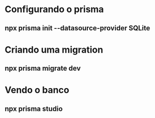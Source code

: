 # Configurando o prisma 
## npx prisma init --datasource-provider SQLite

# Criando uma migration
## npx prisma migrate dev

# Vendo o banco 
## npx prisma studio
